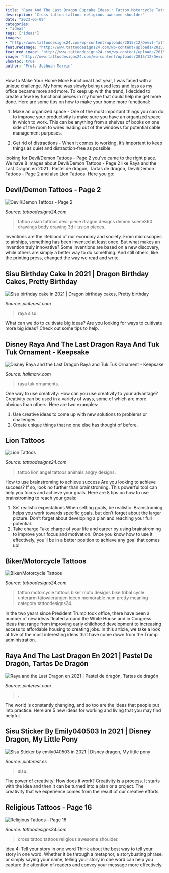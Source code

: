 ```yaml
---
title: "Raya And The Last Dragon Cupcake Ideas : Tattoo Motorcycle Tattoos Biker Moto Designs Bike Tribal Cycle Unterarm Tätowierungen Ideen Memorable Num Pretty Meaning Category Tattoodesigns24"
description: "Cross tattoo tattoos religious awesome shoulder"
date: "2023-05-09"
categories:
- "ideas"
tags: ["ideas"]
images:
- "http://www.tattoodesigns24.com/wp-content/uploads/2015/12/Devil-Tattoo-On-Back-Body-TD2432.jpg"
featuredImage: "http://www.tattoodesigns24.com/wp-content/uploads/2015/10/Lion-And-Angel-Tattoo-On-Back-TD12358.jpeg"
featured_image: "http://www.tattoodesigns24.com/wp-content/uploads/2015/10/Lion-And-Angel-Tattoo-On-Back-TD12358.jpeg"
image: "http://www.tattoodesigns24.com/wp-content/uploads/2015/12/Devil-Tattoo-On-Back-Body-TD2432.jpg"
ShowToc: true
author: "Prof. Joshuah Marvin"
---
```



How to Make Your Home More Functional
Last year, I was faced with a unique challenge. My home was slowly being used less and less as my office became more and more. To keep up with the trend, I decided to create a few key functional pieces in my home that could help me get more done. Here are some tips on how to make your home more functional: 
1. Make an organized space - One of the most important things you can do to improve your productivity is make sure you have an organized space in which to work. This can be anything from a shelves of books on one side of the room to wires leading out of the windows for potential cable management purposes. 

2. Get rid of distractions - When it comes to working, it’s important to keep things as quiet and distraction-free as possible.

	

		
looking for Devil/Demon Tattoos - Page 2 you've came to the right place. We have 8 Images about Devil/Demon Tattoos - Page 2 like Raya and the Last Dragon en 2021 | Pastel de dragón, Tartas de dragón, Devil/Demon Tattoos - Page 2 and also Lion Tattoos. Here you go:
		
    
## Devil/Demon Tattoos - Page 2

<img loading=lazy src="http://www.tattoodesigns24.com/wp-content/uploads/2015/12/Devil-Tattoo-On-Back-Body-TD2432.jpg" onerror="this.onerror=null;this.src='https://tse1.mm.bing.net/th?id=OIP.vBk9_cGtoe-Vg49id_u49QHaK3&amp;pid=15.1';" alt="Devil/Demon Tattoos - Page 2">

_Source: tattoodesigns24.com_

>tattoo asian tattoos devil piece dragon designs demon scene360 drawings body drawing 3d illusion pieces. 

	

Inventions are the lifeblood of our economy and society. From microscopes to airships, something has been invented at least once. But what makes an invention truly innovative? Some inventions are based on a new discovery, while others are simply a better way to do something. And still others, like the printing press, changed the way we read and write.

    
## Sisu Birthday Cake In 2021 | Dragon Birthday Cakes, Pretty Birthday

<img loading=lazy src="https://i.pinimg.com/736x/8a/9e/82/8a9e82cf919d4d4aed847ad2b7f0d0e4.jpg" onerror="this.onerror=null;this.src='https://tse3.mm.bing.net/th?id=OIP.hZIgWNAhwl_JcL6w48-HpgHaJ3&amp;pid=15.1';" alt="Sisu birthday cake in 2021 | Dragon birthday cakes, Pretty birthday">

_Source: pinterest.com_

>raya sisu. 

	

What can we do to cultivate big ideas?
Are you looking for ways to cultivate more big ideas? Check out some tips to help.

    
## Disney Raya And The Last Dragon Raya And Tuk Tuk Ornament - Keepsake

<img loading=lazy src="https://www.hallmark.com/dw/image/v2/AALB_PRD/on/demandware.static/-/Sites-hallmark-master/default/dwb1625577/images/finished-goods/products/1999QXD6545/Disney-Raya-and-the-Last-Dragon-Raya-and-Tuk-Tuk-Keepsake-Ornament_1999QXD6545_01.jpg?sw=1920" onerror="this.onerror=null;this.src='https://tse1.mm.bing.net/th?id=OIP.xLI0iixtOuogeYrqLHt0zwHaHa&amp;pid=15.1';" alt="Disney Raya and the Last Dragon Raya and Tuk Tuk Ornament - Keepsake">

_Source: hallmark.com_

>raya tuk ornaments. 

	

One way to use creativity: How can you use creativity to your advantage?
Creativity can be used in a variety of ways, some of which are more obvious than others. Here are two examples: 
1. Use creative ideas to come up with new solutions to problems or challenges.
2. Create unique things that no one else has thought of before.

    
## Lion Tattoos

<img loading=lazy src="http://www.tattoodesigns24.com/wp-content/uploads/2015/10/Lion-And-Angel-Tattoo-On-Back-TD12358.jpeg" onerror="this.onerror=null;this.src='https://tse1.mm.bing.net/th?id=OIP.OGxw-ea0zQ2XYkPLLTkdBgHaFj&amp;pid=15.1';" alt="Lion Tattoos">

_Source: tattoodesigns24.com_

>tattoo lion angel tattoos animals angry designs. 

	

How to use brainstroming to achieve success
Are you looking to achieve success? If so, look no further than brainstroming. This powerful tool can help you focus and achieve your goals. Here are 8 tips on how to use brainstroming to reach your goals: 
1. Set realistic expectations 
When setting goals, be realistic. Brainstroming helps you work towards specific goals, but don’t forget about the larger picture. Don’t forget about developing a plan and reaching your full potential. 
2. Take charge 
Take charge of your life and career by using brainstroming to improve your focus and motivation. Once you know how to use it effectively, you’ll be in a better position to achieve any goal that comes up! 

    
## Biker/Motorcycle Tattoos

<img loading=lazy src="http://www.tattoodesigns24.com/wp-content/uploads/2015/01/Motorcycle-Biker-Tattoo.jpg" onerror="this.onerror=null;this.src='https://tse2.mm.bing.net/th?id=OIP.RaOaIkS3UKLMQAvOZOjP4wHaFm&amp;pid=15.1';" alt="Biker/Motorcycle Tattoos">

_Source: tattoodesigns24.com_

>tattoo motorcycle tattoos biker moto designs bike tribal cycle unterarm tätowierungen ideen memorable num pretty meaning category tattoodesigns24. 

	

In the two years since President Trump took office, there have been a number of new ideas floated around the White House and in Congress. Ideas that range from improving early childhood development to increasing access to affordable housing to creating jobs. In this article, we take a look at five of the most interesting ideas that have come down from the Trump administration.

    
## Raya And The Last Dragon En 2021 | Pastel De Dragón, Tartas De Dragón

<img loading=lazy src="https://i.pinimg.com/originals/e6/1f/b4/e61fb42a306e86b88d5b1caad2304a6d.jpg" onerror="this.onerror=null;this.src='https://tse4.mm.bing.net/th?id=OIP.tigpUUTm4sEYJLR811pt3gHaJ4&amp;pid=15.1';" alt="Raya and the Last Dragon en 2021 | Pastel de dragón, Tartas de dragón">

_Source: pinterest.com_

>. 

	

The world is constantly changing, and so too are the ideas that people put into practice. Here are 5 new ideas for working and living that you may find helpful.

    
## Sisu Sticker By Emily040503 In 2021 | Disney Dragon, My Little Pony

<img loading=lazy src="https://i.pinimg.com/736x/56/3a/f1/563af11f450ec4a346d85ae247e6ab4a.jpg" onerror="this.onerror=null;this.src='https://tse2.mm.bing.net/th?id=OIP.-bZe2ySGrgt9btAOBtcKIAHaJ3&amp;pid=15.1';" alt="Sisu Sticker by emily040503 in 2021 | Disney dragon, My little pony">

_Source: pinterest.es_

>sisu. 

	

The power of creativity: How does it work?
Creativity is a process. It starts with the idea and then it can be turned into a plan or a project. The creativity that we experience comes from the result of our creative efforts.

    
## Religious Tattoos - Page 16

<img loading=lazy src="http://www.tattoodesigns24.com/wp-content/uploads/2015/08/Cross-Tattoo-On-Shoulder.jpg" onerror="this.onerror=null;this.src='https://tse1.mm.bing.net/th?id=OIP.76dr8s5sKNu8fj6j0dSxIQHaJk&amp;pid=15.1';" alt="Religious Tattoos - Page 16">

_Source: tattoodesigns24.com_

>cross tattoo tattoos religious awesome shoulder. 

	

Idea 4: Tell your story in one word
Think about the best way to tell your story in one word. Whether it be through a metaphor, a storybusting phrase, or simply saying your name, telling your story in one word can help you capture the attention of readers and convey your message more effectively.

